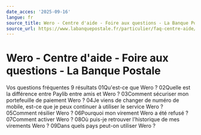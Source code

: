 ```yaml
---
date_acces: '2025-09-16'
langue: fr
source_title: Wero - Centre d'aide - Foire aux questions - La Banque Postale
source_url: https://www.labanquepostale.fr/particulier/faq-centre-aide/comptes-et-cartes/moyens-de-paiement/wero.html
---
```


# Wero - Centre d'aide - Foire aux questions - La Banque Postale

Vos questions fréquentes
9 résultats
01Qu'est-ce que Wero ?
02Quelle est la différence entre Paylib entre amis et Wero ?
03Comment sécuriser mon portefeuille de paiement Wero ?
04Je viens de changer de numéro de mobile, est-ce que je peux continuer à utiliser le service Wero ?
05Comment résilier Wero ?
06Pourquoi mon virement Wero a été refusé ?
07Comment activer Wero ?
08Où puis-je retrouver l'historique de mes virements Wero ?
09Dans quels pays peut-on utiliser Wero ?
